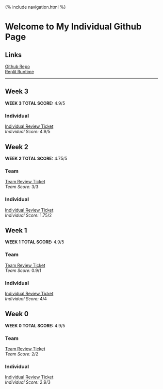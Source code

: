 {% include navigation.html %}

# Welcome to My Individual Github Page

## Links
[Github Repo](https://github.com/maggie3000/CSAindividualrepoTRI3)\
[Replit Runtime](https://replit.com/@MaggieKillada/CSAindividualrepoTRI3?v=1)

<hr/>

## Week 3
**WEEK 3 TOTAL SCORE:** 4.9/5

### Individual
[Individual Review Ticket](https://github.com/dsblack0/stickers_for_charity/issues/30)\
*Individual Score:* 4.9/5

## Week 2
**WEEK 2 TOTAL SCORE:** 4.75/5

### Team
[Team Review Ticket](https://github.com/dsblack0/stickers_for_charity/issues/30)\
*Team Score:* 3/3

### Individual
[Individual Review Ticket](https://github.com/dsblack0/stickers_for_charity/issues/30)\
*Individual Score:* 1.75/2

## Week 1
**WEEK 1 TOTAL SCORE:** 4.9/5

### Team
[Team Review Ticket](https://github.com/dsblack0/stickers_for_charity/issues/21)\
*Team Score:* 0.9/1

### Individual
[Individual Review Ticket](https://github.com/dsblack0/stickers_for_charity/issues/23)\
*Individual Score:* 4/4

## Week 0
**WEEK 0 TOTAL SCORE:** 4.9/5

### Team
[Team Review Ticket](https://github.com/dsblack0/stickers_for_charity/issues/3)\
*Team Score:* 2/2

### Individual
[Individual Review Ticket](https://github.com/dsblack0/stickers_for_charity/issues/10)\
*Individual Score:* 2.9/3
